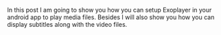 In this post I am going to show you how you can setup Exoplayer in your android app to play media files. Besides I will also show you how you can display subtitles along with the video files.